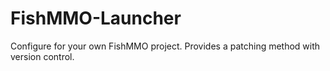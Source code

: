 # FishMMO-Launcher

Configure for your own FishMMO project. 
Provides a patching method with version control.
